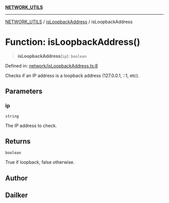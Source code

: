 [**NETWORK_UTILS**](../../README.md)

***

[NETWORK_UTILS](../../README.md) / [isLoopbackAddress](../README.md) / isLoopbackAddress

# Function: isLoopbackAddress()

> **isLoopbackAddress**(`ip`): `boolean`

Defined in: [network/isLoopbackAddress.ts:8](https://github.com/dailker/everyutil/blob/26e2bb73429918cf0d08899e9efd90b82a42c92e/src/network/isLoopbackAddress.ts#L8)

Checks if an IP address is a loopback address (127.0.0.1, ::1, etc).

## Parameters

### ip

`string`

The IP address to check.

## Returns

`boolean`

True if loopback, false otherwise.

## Author

## Dailker
